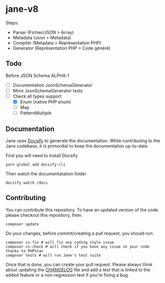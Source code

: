 # jane-v8

Steps:
- Parser (Fichier/JSON > Array)
- Metadata (Json > Metadata)
- Compiler (Metadata > Représentation PHP)
- Generator (Représentation PHP > Code généré)

## Todo
Before JSON Schema ALPHA-1
- [ ] Documentation JsonSchemaGenerator
- [ ] More JsonSchemaGenerator tests
- [ ] Check all types support
  - [x] Enum (native PHP enum)
  - [ ] Map
  - [ ] PatternMultiple

## Documentation

Jane uses [Docsify](https://docsify.js.org/) to generate the documentation. While contributing to the Jane codebase, 
it is primordial to keep the documentation up-to-date.

First you will need to install Docsify
```shell
yarn global add docsify-cli
```
Then watch the documentatation folder
```shell
docsify watch /docs
```

## Contributing

You can contribute this repository. To have an updated version of the code please checkout this repository, then:
```shell
composer update
```

Do your changes, before commit/creating a pull request, you should run:
```shell
composer cs-fix # will fix any coding style issue
composer cs-check # will check if you have any issue in your code thanks to PHPStan
composer tests # will run Jane's test suite
```

Once that is done, you can create your pull request.
Please always think about updating the [CHANGELOG](./CHANGELOG) file and add a test that is linked to the added feature
or a non-regression test if you're fixing a bug.
